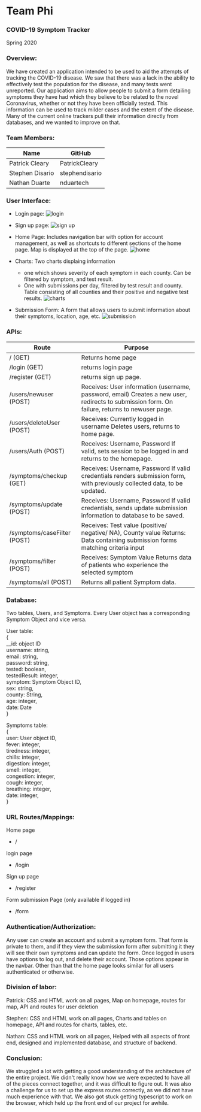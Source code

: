 # Team Phi
### COVID-19 Symptom Tracker
Spring 2020

### Overview:

We have created an application intended to be used to aid the attempts of tracking the COVID-19 disease. We saw that there was a lack in the ability to effectively test the population for the disease, and many tests went unreported. Our application aims to allow people to submit a form detailing symptoms they have had which they believe to be related to the novel Coronavirus, whether or not they have been officially tested. This information can be used to track milder cases and the extent of the disease. Many of the current online trackers pull their information directly from databases, and we wanted to improve on that.

### Team Members:
| Name            | GitHub         |
|-----------------|----------------|
| Patrick Cleary  | PatrickCleary  |
| Stephen Disario | stephendisario |
| Nathan Duarte   | nduartech      |

### User Interface: 

- Login page:
![login](./images/login-final.PNG)

- Sign up page:
![sign up](./images/signup-final.PNG)

- Home Page:
Includes navigation bar with option for account management, as well as shortcuts to different sections of the home page. Map is displayed at the top of the page.
![home](./images/home-final.PNG)

- Charts:
Two charts displaing information
    - one which shows severity of each symptom in each county. Can be filtered by symptom, and test result.
    - One with submissions per day, filtered by test result and county.
Table consisting of all counties and their positive and negative test results.
![charts](./images/charts-final.PNG)



- Submission Form:
A form that allows users to submit information about their symptoms, location, age, etc.
![submission](./images/submission-final.PNG)




### APIs:

| Route                       | Purpose                                                                                                                                        |
|-----------------------------|------------------------------------------------------------------------------------------------------------------------------------------------|
| / (GET)                     | Returns home page                                                                                                                              |
| /login (GET)                | returns login page                                                                                                                             |
| /register (GET)             | returns sign up page.                                                                                                                          |
| /users/newuser (POST)       | Receives: User information (username, password, email) Creates a new user, redirects to submission form. On failure, returns to newuser page.  |
| /users/deleteUser (POST)    | Receives: Currently logged in username Deletes users, returns to home page.                                                                    |
| /users/Auth (POST)          | Receives: Username, Password If valid, sets session to be logged in and returns to the homepage.                                               |
| /symptoms/checkup (GET)     | Receives: Username, Password If valid credentials renders submission form, with previously collected data, to be updated.                      |
| /symptoms/update (POST)     | Receives: Username, Password If valid credentials, sends update submission information to database to be saved.                                |
| /symptoms/caseFilter (POST) | Receives: Test value (positive/ negative/ NA), County value Returns: Data containing submission forms matching criteria input                  |
| /symptoms/filter (POST)     | Receives: Symptom Value Returns data of patients who experience the selected symptom                                                           |
| /symptoms/all (POST)        | Returns all patient Symptom data.                                                                                                              |





### Database: 

Two tables, Users, and Symptoms. Every User object has a corresponding Symptom Object and vice versa.

User table:  
 {  
    __id: object ID  
    username: string,  
    email: string,  
    password: string,  
    tested: boolean,  
    testedResult: integer,  
    symptom: Symptom Object ID,  
    sex: string,  
    county: String,  
    age: integer,  
    date: Date  
  }  
  
  Symptoms table:  
    {  
        user: User object ID,  
        fever: integer,  
        tiredness: integer,  
        chills: integer,  
        digestion: integer,  
        smell: integer,  
        congestion: integer,  
        cough: integer,  
        breathing: integer,  
        date: integer,  
    }  


### URL Routes/Mappings:
Home page
- /

login page
- /login

Sign up page
- /register

Form submission Page (only available if logged in)
- /form

### Authentication/Authorization:

Any user can create an account and submit a symptom form. That form is private to them, and if they view the submission form after submitting it they will see their own symptoms and can update the form.
Once logged in users have options to log out, and delete their account. Those options appear in the navbar. Other than that the home page looks similar for all users authenticated or otherwise.


### Division of labor:
Patrick: CSS and HTML work on all pages, Map on homepage, routes for map, API and routes for user deletion

Stephen: CSS and HTML work on all pages, Charts and tables on homepage, API and routes for charts, tables, etc.

Nathan: CSS and HTML work on all pages, Helped with all aspects of front end, designed and implemented database, and structure of backend.



### Conclusion:

We struggled a lot with getting a good understanding of the architecture of the entire project. We didn't really know how we were expected to have all of the pieces connect together, and it was difficult to figure out. It was also a challenge for us to set up the express routes correctly, as we did not have much experience with that. We also got stuck getting typescript to work on the browser, which held up the front end of our project for awhile. 
